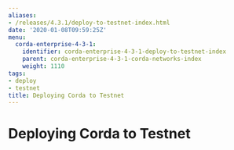 ```yaml
---
aliases:
- /releases/4.3.1/deploy-to-testnet-index.html
date: '2020-01-08T09:59:25Z'
menu:
  corda-enterprise-4-3-1:
    identifier: corda-enterprise-4-3-1-deploy-to-testnet-index
    parent: corda-enterprise-4-3-1-corda-networks-index
    weight: 1110
tags:
- deploy
- testnet
title: Deploying Corda to Testnet
---
```



# Deploying Corda to Testnet



